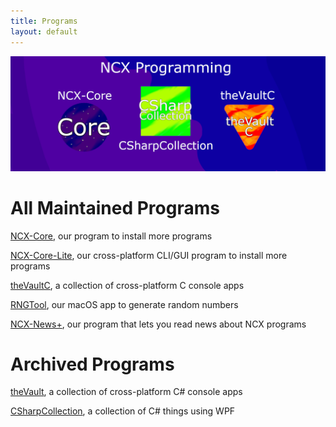 ```yaml
---
title: Programs
layout: default
---
```


<div class="banner">
  <img class="banner-image" src="../files/site/images/banner3.png">
</div>
<h1>All Maintained Programs</h1>
<p><a href="/programs/ncxcore">NCX-Core</a>, our program to install more programs</p>
<p><a href="/programs/ncxcorelite">NCX-Core-Lite</a>, our cross-platform CLI/GUI program to install more programs</p>
<p><a href="/programs/thevaultc">theVaultC</a>, a collection of cross-platform C console apps</p>
<p><a href="/programs/rngtool">RNGTool</a>, our macOS app to generate random numbers</p>
<p><a href="/programs/ncxnewsplus">NCX-News+</a>, our program that lets you read news about NCX programs</p>
<h1>Archived Programs</h1>
<p><a href="/programs/archived/thevault">theVault</a>, a collection of cross-platform C# console apps</p>
<p><a href="/programs/archived/csharpcollection">CSharpCollection</a>, a collection of C# things using WPF</p>
